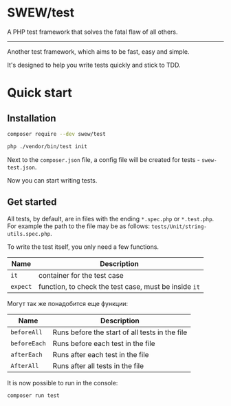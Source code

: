 # SWEW/test

A PHP test framework that solves the fatal flaw of all others.

---

Another test framework, which aims to be fast, easy and simple.

It's designed to help you write tests quickly and stick to TDD.

# Quick start

## Installation

```sh
composer require --dev swew/test

php ./vendor/bin/test init
```

Next to the `composer.json` file, a config file will be created for tests - `swew-test.json`.

Now you can start writing tests.

## Get started

All tests, by default, are in files with the ending `*.spec.php` or `*.test.php`. For example the path to the file may be as follows: `tests/Unit/string-utils.spec.php`.

To write the test itself, you only need a few functions.

| Name | Description |
|---|---|
`it` | container for the test case
`expect` | function, to check the test case, must be inside `it`

Могут так же понадобится еще функции:

| Name | Description |
|---|---|
`beforeAll` | Runs before the start of all tests in the file
`beforeEach` | Runs before each test in the file
`afterEach` | Runs after each test in the file
`AfterAll` | Runs after all tests in the file

It is now possible to run in the console:

```sh
composer run test
```


